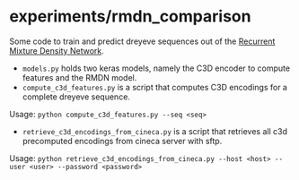 # experiments/rmdn_comparison

Some code to train and predict dreyeve sequences out of the
[Recurrent Mixture Density Network](https://openreview.net/pdf?id=SJRpRfKxx).

* `models.py` holds two keras models, namely the C3D encoder to compute features and
the RMDN model.
* `compute_c3d_features.py` is a script that computes C3D encodings for a complete
dreyeve sequence.

Usage: `python compute_c3d_features.py --seq <seq>`

* `retrieve_c3d_encodings_from_cineca.py` is a script that retrieves all c3d
precomputed encodings from cineca server with sftp.

Usage: `python retrieve_c3d_encodings_from_cineca.py --host <host> --user <user> --password <password>`

